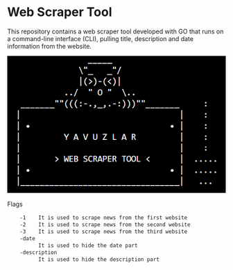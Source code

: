 # Web Scraper Tool
This repository contains a web scraper tool developed with GO that runs on a command-line interface (CLI), pulling title, description and date information from the website.

![asciiart](asciiart.png)

Flags

        -1    It is used to scrape news from the first website
        -2    It is used to scrape news from the second website
        -3    It is used to scrape news from the third website
        -date
              It is used to hide the date part
        -description
              It is used to hide the description part
            
